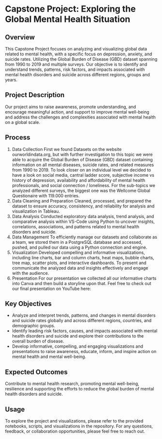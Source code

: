 # Capstone Project: Exploring the Global Mental Health Situation

## Overview
This Capstone Project focuses on analyzing and visualizing global data related to mental health, with a specific focus on depression, anxiety, and suicide rates. Utilizing the Global Burden of Disease (GBD) dataset spanning from 1990 to 2019 and multiple surveys. Our objective is to identify and understand trends, patterns, risk factors, and impacts associated with mental health disorders and suicide across different regions, groups and years. 

## Project Description
Our project aims to raise awareness, promote understanding, and encourage meaningful action, and support to improve mental well-being and address the challenges and complexities associated with mental health on a global scale.

## Process
1. Data Collection
First we found Datasets on the website ourworldindata.org, but with further investigation to this topic we were able to acquire the Global Burden of Disease (GBD) dataset containing information on all mental diseases, suicide rates, and related measures from 1990 to 2019. To look closer on an individual level we decided to have a look on social media, cantral ladder score, subjective income vs history of depression, availability and affordability of mental health professionals, and social connection / loneliness. For the sub-topics we analyzed different surveys, the biggest one was the Wellcome Global Questionaire with 119.000 entries. 
2. Data Cleaning and Preparation
Cleaned, processed, and prepared the dataset to ensure accuracy, consistency, and reliability for analysis and visualization in Tableau.
3. Data Analysis
Conducted exploratory data analysis, trend analysis, and comparative analysis within VS-Code using Python to uncover insights, correlations, associations, and patterns related to mental health disorders and suicide.
4. Data Management
To efficiently manage our datasets and collaborate as a team, we stored them in a PostgreSQL database and accessed, pushed, and pulled our data using a Python connection and engine.
5. Visualization
Developed compelling and informative visualizations, including line charts, bar and column charts, heat maps, bubble charts, tree map, scatter plots, and interactive dashboards. To present and communicate the analyzed data and insights effectively and engage with the audience.
6. Presentation
For our presentation we collected all our informative charts into Canva and then build a storyline upon that. Feel free to check out our final presentation on YouTube here:

## Key Objectives
- Analyze and interpret trends, patterns, and changes in mental disorders and suicide rates globally and across different regions, countries, and demographic groups.
- Identify leading risk factors, causes, and impacts associated with mental health disorders and suicide and explore their contributions to the overall burden of disease. 
- Develop informative, compelling, and engaging visualizations and presentations to raise awareness, educate, inform, and inspire action on mental health and mental well-being.

## Expected Outcomes
Contribute to mental health research, promoting mental well-being, resilience and supporting the efforts to reduce the global burden of mental health disorders and suicide.

## Usage
To explore the project and visualizations, please refer to the provided notebooks, scripts, and visualizations in the repository. For any questions, feedback, or collaboration opportunities, please feel free to reach out.
